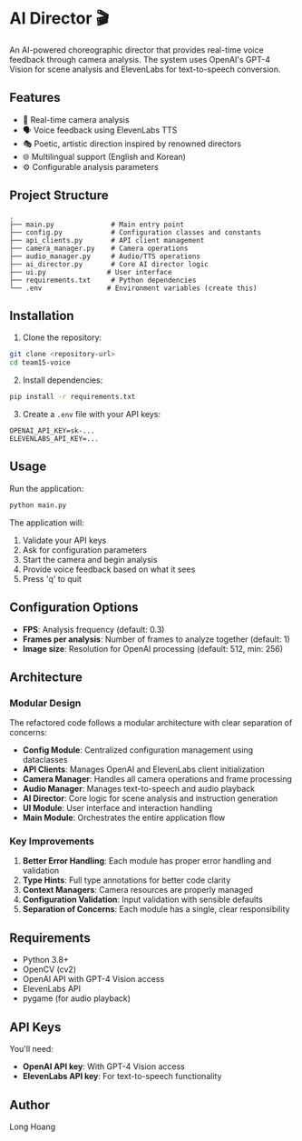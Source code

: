 # AI Director 🎬

An AI-powered choreographic director that provides real-time voice feedback through camera analysis. The system uses OpenAI's GPT-4 Vision for scene analysis and ElevenLabs for text-to-speech conversion.

## Features

- 🎥 Real-time camera analysis
- 🗣️ Voice feedback using ElevenLabs TTS
- 🎭 Poetic, artistic direction inspired by renowned directors
- 🌐 Multilingual support (English and Korean)
- ⚙️ Configurable analysis parameters

## Project Structure

```
.
├── main.py              # Main entry point
├── config.py            # Configuration classes and constants
├── api_clients.py       # API client management
├── camera_manager.py    # Camera operations
├── audio_manager.py     # Audio/TTS operations
├── ai_director.py       # Core AI director logic
├── ui.py               # User interface
├── requirements.txt     # Python dependencies
└── .env                # Environment variables (create this)
```

## Installation

1. Clone the repository:
```bash
git clone <repository-url>
cd team15-voice
```

2. Install dependencies:
```bash
pip install -r requirements.txt
```

3. Create a `.env` file with your API keys:
```env
OPENAI_API_KEY=sk-...
ELEVENLABS_API_KEY=...
```

## Usage

Run the application:
```bash
python main.py
```

The application will:
1. Validate your API keys
2. Ask for configuration parameters
3. Start the camera and begin analysis
4. Provide voice feedback based on what it sees
5. Press 'q' to quit

## Configuration Options

- **FPS**: Analysis frequency (default: 0.3)
- **Frames per analysis**: Number of frames to analyze together (default: 1)
- **Image size**: Resolution for OpenAI processing (default: 512, min: 256)

## Architecture

### Modular Design

The refactored code follows a modular architecture with clear separation of concerns:

- **Config Module**: Centralized configuration management using dataclasses
- **API Clients**: Manages OpenAI and ElevenLabs client initialization
- **Camera Manager**: Handles all camera operations and frame processing
- **Audio Manager**: Manages text-to-speech and audio playback
- **AI Director**: Core logic for scene analysis and instruction generation
- **UI Module**: User interface and interaction handling
- **Main Module**: Orchestrates the entire application flow

### Key Improvements

1. **Better Error Handling**: Each module has proper error handling and validation
2. **Type Hints**: Full type annotations for better code clarity
3. **Context Managers**: Camera resources are properly managed
4. **Configuration Validation**: Input validation with sensible defaults
5. **Separation of Concerns**: Each module has a single, clear responsibility

## Requirements

- Python 3.8+
- OpenCV (cv2)
- OpenAI API with GPT-4 Vision access
- ElevenLabs API
- pygame (for audio playback)

## API Keys

You'll need:
- **OpenAI API key**: With GPT-4 Vision access
- **ElevenLabs API key**: For text-to-speech functionality

## Author

Long Hoang

